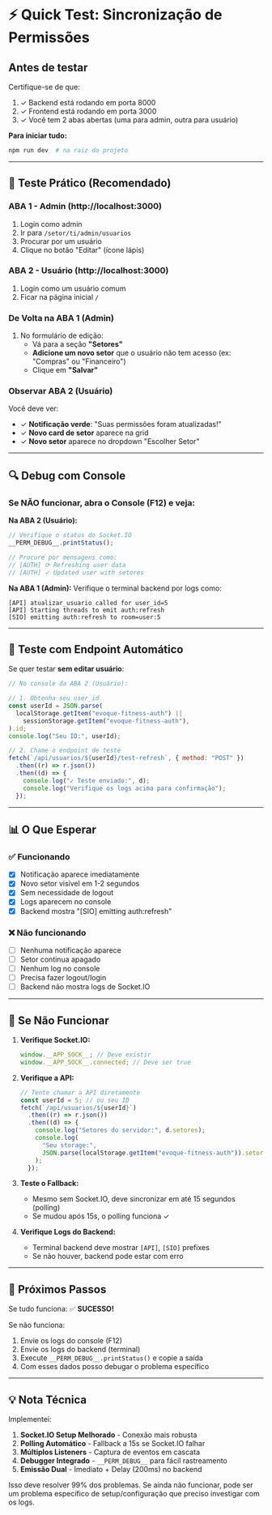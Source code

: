# ⚡ Quick Test: Sincronização de Permissões

## Antes de testar

Certifique-se de que:

1. ✓ Backend está rodando em porta 8000
2. ✓ Frontend está rodando em porta 3000
3. ✓ Você tem 2 abas abertas (uma para admin, outra para usuário)

**Para iniciar tudo:**

```bash
npm run dev  # na raiz do projeto
```

---

## 🧪 Teste Prático (Recomendado)

### ABA 1 - Admin (http://localhost:3000)

1. Login como admin
2. Ir para `/setor/ti/admin/usuarios`
3. Procurar por um usuário
4. Clique no botão "Editar" (ícone lápis)

### ABA 2 - Usuário (http://localhost:3000)

1. Login como um usuário comum
2. Ficar na página inicial `/`

### De Volta na ABA 1 (Admin)

1. No formulário de edição:
   - Vá para a seção **"Setores"**
   - **Adicione um novo setor** que o usuário não tem acesso (ex: "Compras" ou "Financeiro")
   - Clique em **"Salvar"**

### Observar ABA 2 (Usuário)

Você deve ver:

- ✓ **Notificação verde**: "Suas permissões foram atualizadas!"
- ✓ **Novo card de setor** aparece na grid
- ✓ **Novo setor** aparece no dropdown "Escolher Setor"

---

## 🔍 Debug com Console

### Se NÃO funcionar, abra o Console (F12) e veja:

**Na ABA 2 (Usuário):**

```javascript
// Verifique o status do Socket.IO
__PERM_DEBUG__.printStatus();

// Procure por mensagens como:
// [AUTH] ⟳ Refreshing user data
// [AUTH] ✓ Updated user with setores
```

**Na ABA 1 (Admin):**
Verifique o terminal backend por logs como:

```
[API] atualizar_usuario called for user_id=5
[API] Starting threads to emit auth:refresh
[SIO] emitting auth:refresh to room=user:5
```

---

## 🚀 Teste com Endpoint Automático

Se quer testar **sem editar usuário**:

```javascript
// No console da ABA 2 (Usuário):

// 1. Obtenha seu user_id
const userId = JSON.parse(
  localStorage.getItem("evoque-fitness-auth") ||
    sessionStorage.getItem("evoque-fitness-auth"),
).id;
console.log("Seu ID:", userId);

// 2. Chame o endpoint de teste
fetch(`/api/usuarios/${userId}/test-refresh`, { method: "POST" })
  .then((r) => r.json())
  .then((d) => {
    console.log("✓ Teste enviado:", d);
    console.log("Verifique os logs acima para confirmação");
  });
```

---

## 📊 O Que Esperar

### ✅ Funcionando

- [x] Notificação aparece imediatamente
- [x] Novo setor visível em 1-2 segundos
- [x] Sem necessidade de logout
- [x] Logs aparecem no console
- [x] Backend mostra "[SIO] emitting auth:refresh"

### ❌ Não funcionando

- [ ] Nenhuma notificação aparece
- [ ] Setor continua apagado
- [ ] Nenhum log no console
- [ ] Precisa fazer logout/login
- [ ] Backend não mostra logs de Socket.IO

---

## 🔧 Se Não Funcionar

1. **Verifique Socket.IO:**

   ```javascript
   window.__APP_SOCK__; // Deve existir
   window.__APP_SOCK__.connected; // Deve ser true
   ```

2. **Verifique a API:**

   ```javascript
   // Tente chamar a API diretamente
   const userId = 5; // ou seu ID
   fetch(`/api/usuarios/${userId}`)
     .then((r) => r.json())
     .then((d) => {
       console.log("Setores do servidor:", d.setores);
       console.log(
         "Seu storage:",
         JSON.parse(localStorage.getItem("evoque-fitness-auth")).setores,
       );
     });
   ```

3. **Teste o Fallback:**
   - Mesmo sem Socket.IO, deve sincronizar em até 15 segundos (polling)
   - Se mudou após 15s, o polling funciona ✓

4. **Verifique Logs do Backend:**
   - Terminal backend deve mostrar `[API]`, `[SIO]` prefixes
   - Se não houver, backend pode estar com erro

---

## 📝 Próximos Passos

Se tudo funciona: ✅ **SUCESSO!**

Se não funciona:

1. Envie os logs do console (F12)
2. Envie os logs do backend (terminal)
3. Execute `__PERM_DEBUG__.printStatus()` e copie a saída
4. Com esses dados posso debugar o problema específico

---

## 💡 Nota Técnica

Implementei:

1. **Socket.IO Setup Melhorado** - Conexão mais robusta
2. **Polling Automático** - Fallback a 15s se Socket.IO falhar
3. **Múltiplos Listeners** - Captura de eventos em cascata
4. **Debugger Integrado** - `__PERM_DEBUG__` para fácil rastreamento
5. **Emissão Dual** - Imediato + Delay (200ms) no backend

Isso deve resolver 99% dos problemas. Se ainda não funcionar, pode ser um problema específico de setup/configuração que preciso investigar com os logs.
